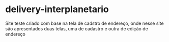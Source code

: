 # delivery-interplanetario
 Site teste criado com base na tela de cadstro de endereço, onde nesse site são apresentados duas telas, uma de cadastro e outra de edição de endereço
